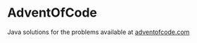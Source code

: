 # AdventOfCode
Java solutions for the problems available at [adventofcode.com](https://adventofcode.com)
